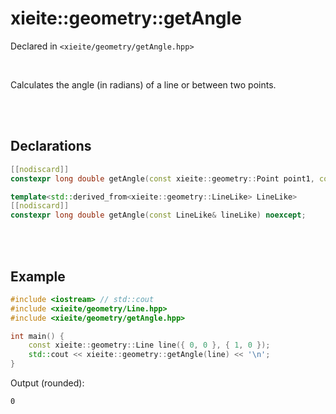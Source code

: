 # xieite::geometry::getAngle
Declared in `<xieite/geometry/getAngle.hpp>`

<br/>

Calculates the angle (in radians) of a line or between two points.

<br/><br/>

## Declarations
```cpp
[[nodiscard]]
constexpr long double getAngle(const xieite::geometry::Point point1, const xieite::geometry::Point point2) noexcept;
```
```cpp
template<std::derived_from<xieite::geometry::LineLike> LineLike>
[[nodiscard]]
constexpr long double getAngle(const LineLike& lineLike) noexcept;
```

<br/><br/>

## Example
```cpp
#include <iostream> // std::cout
#include <xieite/geometry/Line.hpp>
#include <xieite/geometry/getAngle.hpp>

int main() {
	const xieite::geometry::Line line({ 0, 0 }, { 1, 0 });
	std::cout << xieite::geometry::getAngle(line) << '\n';
}
```
Output (rounded):
```
0
```
